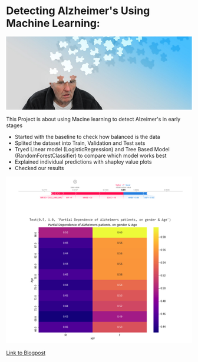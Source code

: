 # Detecting Alzheimer's Using Machine Learning:

![Welcome Image](https://github.com/medamer/Build-Week-2/blob/master/Images/alzheimers.png)

This Project is about using Macine learning to detect Alzeimer's in early stages

* Started with the baseline to check how balanced is the data
* Splited the dataset into Train, Validation and Test sets
* Tryed Linear model (LogisticRegression) and Tree Based Model (RandomForestClassifier) to compare which model works best
* Explained individual predictions with shapley value plots
* Checked our results

![Results](https://github.com/medamer/Build-Week-2/blob/master/Images/results.png)

[Link to Blogpost](https://edamer66.medium.com/predicting-alzheimers-using-machine-learning-bd88fe480d8d?sk=59462034e36db884ade424a480b02e6b)
